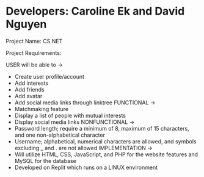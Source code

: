 # Developers: Caroline Ek and David Nguyen

Project Name: CS.NET

Project Requirements:

 USER will be able to ->
- Create user profile/account
- Add interests
- Add friends
- Add avatar
- Add social media links through linktree
FUNCTIONAL ->
- Matchmaking feature
- Display a list of people with mutual interests
- Display social media links 
NONFUNCTIONAL ->
- Password length; require a minimum of 8, maximum of 15 characters, and one non-alphabetical character
- Username; alphabetical, numerical characters are allowed, and symbols excluding _ and . are not allowed
IMPLEMENTATION ->
- Will utilize HTML, CSS, JavaScript, and PHP for the website features and MySQL for the database
- Developed on Replit which runs on a LINUX environment

